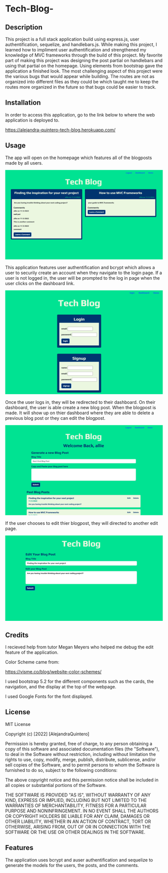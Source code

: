 # Tech-Blog-

## Description 

This project is a full stack application build using express.js, user authentification, sequelize, and handlebars.js. While making this project, I learned how to impliment user authentification and strengthened my knowledge of MVC frameworks through the build of this project. My favorite part of making this project was designing the post partial on handlebars and using that partial on the homepage. Using elements from bootstrap gave the application a finished look. The most challenging aspect of this project were the various bugs that would appear while building. The routes are not as organized into different files as they could be which taught me to keep the routes more organized in the future so that bugs could be easier to track. 

## Installation 

In order to access this application, go to the link below to where the web
application is deployed to. 

https://alejandra-quintero-tech-blog.herokuapp.com/

## Usage 

The app will open on the homepage which features all of the blogposts made by all users. 

![alt text](assets/Homepage.png)

This application features user authentification and bcrypt which allows a user to securily create an account when they navigate to the login page. If a user is not logged in, the user will be prompted to the log in page when the user clicks on the dashboard link.

![alt text](assets/Login.png)

Once the user logs in, they will be redirected to their dashboard. On their dashboard, the user is able create a new blog post. When the blogpost is made. It will show up on thier dashboard where they are able to delete a previous blog post or they can edit the blogpost.

![alt text](assets/Dashboard.png)

If the user chooses to edit thier blogpost, they will directed to another edit page. 

![alt text](assets/Edit.png)


## Credits 

I recieved help from tutor Megan Meyers who helped me debug the edit feature of the application.  

Color Scheme came from: 

https://visme.co/blog/website-color-schemes/

I used bootstrap 5.2 for the different components such as the cards, the navigation, and the display at the top of the webpage. 

I used Google Fonts for the font displayed. 

## License 

MIT License

Copyright (c) [2022] [AlejandraQuintero]

Permission is hereby granted, free of charge, to any person obtaining a copy
of this software and associated documentation files (the "Software"), to deal
in the Software without restriction, including without limitation the rights
to use, copy, modify, merge, publish, distribute, sublicense, and/or sell
copies of the Software, and to permit persons to whom the Software is
furnished to do so, subject to the following conditions:

The above copyright notice and this permission notice shall be included in all
copies or substantial portions of the Software.

THE SOFTWARE IS PROVIDED "AS IS", WITHOUT WARRANTY OF ANY KIND, EXPRESS OR
IMPLIED, INCLUDING BUT NOT LIMITED TO THE WARRANTIES OF MERCHANTABILITY,
FITNESS FOR A PARTICULAR PURPOSE AND NONINFRINGEMENT. IN NO EVENT SHALL THE
AUTHORS OR COPYRIGHT HOLDERS BE LIABLE FOR ANY CLAIM, DAMAGES OR OTHER
LIABILITY, WHETHER IN AN ACTION OF CONTRACT, TORT OR OTHERWISE, ARISING FROM,
OUT OF OR IN CONNECTION WITH THE SOFTWARE OR THE USE OR OTHER DEALINGS IN THE
SOFTWARE.

## Features 

The application uses bcrypt and auser authentification and sequelize to generate the models for the users, the posts, and the comments. 



